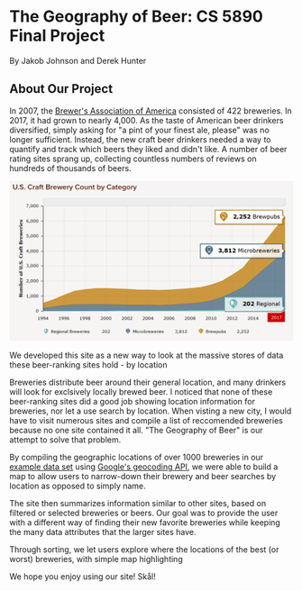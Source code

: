 # The Geography of Beer: CS 5890 Final Project
By Jakob Johnson and Derek Hunter

## About Our Project

In 2007, the [Brewer's Association of America](https://www.brewersassociation.org/statistics/number-of-breweries/) consisted of 422 breweries. In 2017, it had grown to nearly 4,000. As the taste of American beer drinkers diversified, simply asking for "a pint of your finest ale, please" was no longer sufficient. Instead, the new craft beer drinkers needed a way to quantify and track which beers they liked and didn't like. A number of beer rating sites sprang up, collecting countless numbers of reviews on hundreds of thousands of beers.

![Brewery Plot](images/brewery-plot.png)

We developed this site as a new way to look at the massive stores of data these beer-ranking sites hold - by location

Breweries distribute beer around their general location, and many drinkers will look for exclsively locally brewed beer. I noticed that none of these beer-ranking sites did a good job showing location information for breweries, nor let a use search by location. When visting a new city, I would have to visit numerous sites and compile a list of reccomended breweries because no one site contained it all. "The Geography of Beer" is our attempt to solve that problem.

By compiling the geographic locations of over 1000 breweries in our [example data set](https://data.world/socialmediadata/beeradvocate) using [Google's geocoding API](https://developers.google.com/maps/documentation/geocoding/start), we were able to build a map to allow users to narrow-down their brewery and beer searches by location as opposed to simply name.

The site then summarizes information similar to other sites, based on filtered or selected breweries or beers. Our goal was to provide the user with a different way of finding their new favorite breweries while keeping the many data attributes that the larger sites have.

Through sorting, we let users explore where the locations of the best (or worst) breweries, with simple map highlighting

We hope you enjoy using our site! Skål!

